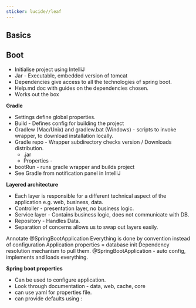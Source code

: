 ```yaml
---
sticker: lucide//leaf
---
```

## Basics

## Boot
- Initialise project using IntelliJ
- Jar - Executable, embedded version of tomcat
- Dependencies give access to all the technologies of spring boot. 
- Help.md doc with guides on the dependencies chosen. 
- Works out the box

**Gradle**
- Settings define global properties. 
- Build - Defines config for building the project
- Gradlew (Mac/Unix) and gradlew.bat (Windows) - scripts to invoke wrapper, to download installation locally. 
- Gradle repo - Wrapper subdirectory checks version / Downloads distribution. 
	- .jar
	- Properties - 
- bootRun - runs gradle wrapper and builds project
- See Gradle from notification panel in IntelliJ

**Layered architecture**
- Each layer is responsible for a different technical aspect of the application e.g. web, business, data. 
- Controller - presentation layer, no business logic. 
- Service layer - Contains business logic, does not communicate with DB. 
- Repository - Handles Data. 
- Separation of concerns allows us to swap out layers easily. 

Annotate @SpringBootApplication
Everything is done by convention instead of configuration
Application properties = database init 
Dependency resolution mechanism to pull them. 
@SpringBootApplication - auto config, implements and loads everything. 

**Spring boot properties**
- Can be used to configure application. 
- Look through documentation - data, web, cache, core
- can use yaml for properties file. 
- can provide defaults using :
